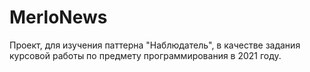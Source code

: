 # MerloNews
Проект, для изучения паттерна "Наблюдатель", в качестве задания курсовой работы по предмету программирования в 2021 году.

